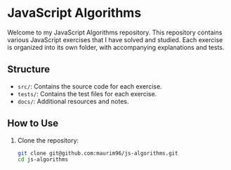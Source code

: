 # JavaScript Algorithms

Welcome to my JavaScript Algorithms repository. This repository contains various JavaScript exercises that I have solved and studied. Each exercise is organized into its own folder, with accompanying explanations and tests.

## Structure

- `src/`: Contains the source code for each exercise.
- `tests/`: Contains the test files for each exercise.
- `docs/`: Additional resources and notes.

## How to Use

1. Clone the repository:
   ```bash
   git clone git@github.com:maurim96/js-algorithms.git
   cd js-algorithms
